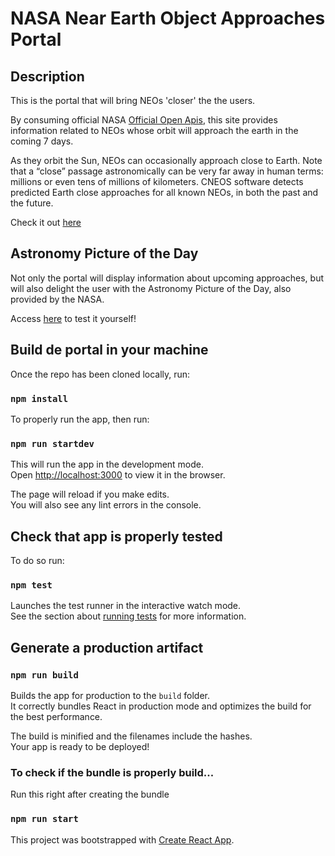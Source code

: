 # NASA Near Earth Object Approaches Portal

## Description
This is the portal that will bring NEOs 'closer' the the users.

By consuming official NASA [Official Open Apis](https://api.nasa.gov/), this site provides information related to NEOs whose orbit will approach the earth in the coming 7 days. 

As they orbit the Sun, NEOs can occasionally approach close to Earth. Note that a “close” passage astronomically can be very far away in human terms: millions or even tens of millions of kilometers. CNEOS software detects predicted Earth close approaches for all known NEOs, in both the past and the future.

Check it out [here](https://bezzy-asteroids.herokuapp.com/)

## Astronomy Picture of the Day
Not only the portal will display information about upcoming approaches, but will also delight the user with the Astronomy Picture of the Day, also provided by the NASA.

Access [here](https://bezzy-asteroids.herokuapp.com/pod) to test it yourself!

## Build de portal in your machine

Once the repo has been cloned locally, run:

### `npm install`

To properly run the app, then run:

### `npm run startdev`

This will run the app in the development mode.<br />
Open [http://localhost:3000](http://localhost:3000) to view it in the browser.

The page will reload if you make edits.<br />
You will also see any lint errors in the console.

## Check that app is properly tested

To do so run:

### `npm test`

Launches the test runner in the interactive watch mode.<br />
See the section about [running tests](https://facebook.github.io/create-react-app/docs/running-tests) for more information.

## Generate a production artifact

### `npm run build`

Builds the app for production to the `build` folder.<br />
It correctly bundles React in production mode and optimizes the build for the best performance.

The build is minified and the filenames include the hashes.<br />
Your app is ready to be deployed!

### To check if the bundle is properly build...

Run this right after creating the bundle

### `npm run start`


This project was bootstrapped with [Create React App](https://github.com/facebook/create-react-app).
